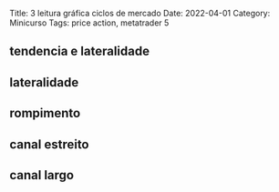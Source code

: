 Title: 3 leitura gráfica ciclos de mercado
Date: 2022-04-01
Category: Minicurso
Tags: price action, metatrader 5


## tendencia e lateralidade
## lateralidade
## rompimento
## canal estreito
## canal largo
